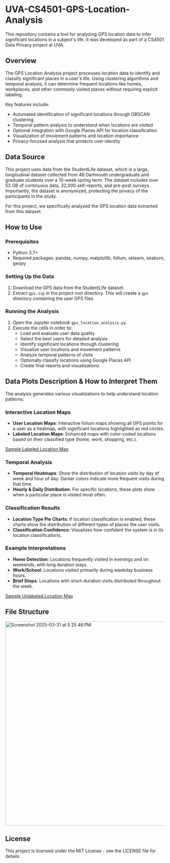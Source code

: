 # UVA-CS4501-GPS-Location-Analysis

This repository contains a tool for analyzing GPS location data to infer significant locations in a subject's life. It was developed as part of a CS4501 Data Privacy project at UVA.

## Overview

The GPS Location Analysis project processes location data to identify and classify significant places in a user's life. Using clustering algorithms and temporal analysis, it can determine frequent locations like homes, workplaces, and other commonly visited places without requiring explicit labeling.

Key features include:
- Automated identification of significant locations through DBSCAN clustering
- Temporal pattern analysis to understand when locations are visited
- Optional integration with Google Places API for location classification
- Visualization of movement patterns and location importance
- Privacy-focused analysis that protects user identity

## Data Source

This project uses data from the StudentLife dataset, which is a large, longitudinal dataset collected from 48 Dartmouth undergraduate and graduate students over a 10-week spring term. The dataset includes over 53 GB of continuous data, 32,000 self-reports, and pre-post surveys. Importantly, the dataset is anonymized, protecting the privacy of the participants in the study.

For this project, we specifically analyzed the GPS location data extracted from this dataset.

## How to Use

### Prerequisites

- Python 3.7+
- Required packages: pandas, numpy, matplotlib, folium, sklearn, seaborn, geopy

### Setting Up the Data

1. Download the GPS data from the StudentLife dataset.
2. Extract `gps.zip` in the project root directory. This will create a `gps` directory containing the user GPS files.

### Running the Analysis

1. Open the Jupyter notebook `gps_location_analysis.py`.
2. Execute the cells in order to:
   - Load and evaluate user data quality
   - Select the best users for detailed analysis
   - Identify significant locations through clustering
   - Visualize user locations and movement patterns
   - Analyze temporal patterns of visits
   - Optionally classify locations using Google Places API
   - Create final reports and visualizations

## Data Plots Description & How to Interpret Them

The analysis generates various visualizations to help understand location patterns:

### Interactive Location Maps

- **User Location Maps**: Interactive folium maps showing all GPS points for a user as a heatmap, with significant locations highlighted as red circles.
- **Labeled Location Maps**: Enhanced maps with color-coded locations based on their classified type (home, work, shopping, etc.).

[Sample Labeled Location Map](static_maps/user_12_labeled_locations_s.png)

### Temporal Analysis

- **Temporal Heatmaps**: Show the distribution of location visits by day of week and hour of day. Darker colors indicate more frequent visits during that time.
- **Hourly & Daily Distribution**: For specific locations, these plots show when a particular place is visited most often.

### Classification Results

- **Location Type Pie Charts**: If location classification is enabled, these charts show the distribution of different types of places the user visits.
- **Classification Confidence**: Visualizes how confident the system is in its location classifications.

### Example Interpretations

- **Home Detection**: Locations frequently visited in evenings and on weekends, with long duration stays.
- **Work/School**: Locations visited primarily during weekday business hours.
- **Brief Stops**: Locations with short-duration visits distributed throughout the week.

[Sample Unlabeled Location Map](static_maps/user_59_locations_s.png)

## File Structure

<img width="645" alt="Screenshot 2025-03-31 at 5 25 46 PM" src="https://github.com/user-attachments/assets/bfb6c18c-83ae-4c27-a961-5146d875fea8" />

## License

This project is licensed under the MIT License - see the LICENSE file for details.
